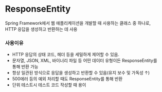 # ResponseEntity
Spring Framework에서 웹 애플리케이션을 개발할 때 사용하는 클래스 중 하나로, HTTP 응답을 생성하고 반환하는 데 사용

### 사용이유
- HTTP 응답의 상태 코드, 헤더 등을 세밀하게 제어할 수 있음.
- 문자열, JSON, XML, 바이너리 파일 등 어떤 데이터 유형이든 ResponseEntity를 통해 반환 가능
- 항상 일관된 방식으로 응답을 생성하고 반환할 수 있음(유지 보수 및 가독성 ↑)
- 500에러 등의 예외 처리할 때도 ResponseEntity를 통해 반환
- 단위 테스트시 테스트 코드 작성할 때 용이